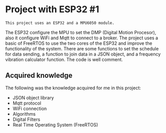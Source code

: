 
# Project with ESP32 #1

	This project uses an ESP32 and a MPU6050 module.
The ESP32 configure the MPU to set the DMP (Digital Motion Procesor), also it configure WiFi and Mqtt to connect to a broker.
	The project uses a basic of FreeRTOS to use the two cores of the ESP32 and improve the functionality of the system.
	There are some functions to set the schedule for data sending, a function to join data in a JSON object, and  a frequency vibration calculator function.
	The code is well comment.

## Acquired knowledge

The following was the knowledge acquired for me in this project:

* JSON object library
* Mqtt protocol
* WiFi connection
* Algorithms
* Digital Filters
* Real Time Operating System (FreeRTOS)
